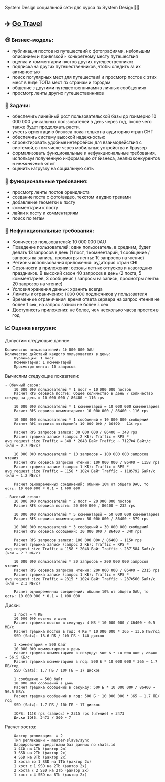 System Design социальной сети для курса по System Design 👨‍💻

## ✈️ [Go Travel](https://github.com/kodsurfer/social_network_system_design)

### 😎 Бизнес-модель:

- публикация постов из путешествий с фотографиями, небольшим описанием и привязкой к конкретному месту путешествия
- оценка и комментарии постов других путешественников
- подписка на других путешественников, чтобы следить за их активностью
- поиск популярных мест для путешествий и просмотр постов с этих мест в виде ТОПа мест по странам и городам
- общение с другими путешественниками в личных сообщениях
- просмотр ленты других путешественников

### 📜 Задачи:

- обеспечить линейный рост пользовательской базы до примерно 10 000 000 уникальных пользователей в день через год, после
  чего также будет продолжать расти.
- учесть ориентацию бизнеса пока только на аудиторию стран СНГ
- обеспечить систему высокой надежностью
- спроектировать удобные интерфейсы для взаимодействия с системой, в том числе через мобильные устройства и браузер
- формализовать функциональные и нефункциональные требования, используя полученную информацию от бизнеса, анализ
  конкурентов и инженерный опыт
- оценить нагрузку на социальную сеть

### 📕 Функциональные требования:

- просмотр ленты постов френдлиста
- создание поста с фото/видео, текстом и аудио треками
- добавление геометки к посту
- комментарии к посту
- лайки к посту и комментариям
- поиск по тегам

### 📗 Нефункциональные требования:

- Количество пользователей: 10 000 000 DAU
- Поведение пользователей: один пользователь, в среднем, будет делать 13 запросов в день (1 пост, 1 комментарий, 1
  сообщение / запросы на запись, просмотры ленты: 10 запросов на чтение)
- Регионы использования приложения: аудитория стран СНГ
- Сезонности в приложении: сезоны летних отпусков и новогодних праздников. В высокий сезон 40 запросов в день (2 поста,
  5 комментариев, 3 сообщения / запросы на запись, просмотры ленты: 20 запросов на чтение)
- Условия хранения данных: хранить всегда
- Лимиты и ограничения: 1 000 000 подписчиков у пользователя
- Временные ограничения: время ответа сервера на запрос чтения не более 1 сек, на запрос записи не более 5 сек
- Доступность приложения: не более, чем несколько часов простоя в год

### 📈 Оценка нагрузки:

Допустим следующие данные:

    Количество пользователей: 10 000 000 DAU
    Количество действий каждого пользователя в день:
        Публикации: 1 пост
        Комментарии: 1 комментарий
        Просмотры ленты: 10 запросов

Вычислим следующие показатели:

    - Обычный сезон:
        10 000 000 пользователей * 1 пост = 10 000 000 постов
        Расчет RPS сервиса постов: Общее количество в день / количество секунд за день = 10 000 000 / 86400 ~ 116 rps

        10 000 000 пользователей * 1 комментарий = 10 000 000 комментариев
        Расчет RPS сервиса комментариев: 10 000 000 / 86400 ~ 116 rps
        
        10 000 000 пользователей * 1 сообщений = 10 000 000 сообщений
        Расчет RPS сервиса сообщений: 10 000 000 / 86400 ~ 116 rps

        Расчет RPS запросов записи: 30 000 000 / 86400 ~ 348 rps
        Расчет трафика записи (запрос 2 КБ): Traffic = RPS * avg_request_size Traffic = 348 * 2048 Байт Traffic ~ 712704 Байт/с (или ~ 0.7 МБ/с)

        10 000 000 пользователей * 10 запросов = 100 000 000 запросов чтения
        Расчет RPS сервиса запросов чтения: 100 000 000 / 86400 ~ 1158 rps
        Расчет трафика записи (запрос 1 КБ): Traffic = RPS * avg_request_size Traffic = 1158 * 1024 Байт Traffic ~ 1185792 Байт/с (или ~ 1.2 МБ/с)

        Расчет одновременных соединений: обычно 10% от общего DAU, то есть: 10 000 000 * 0.1 = 1 000 000
    
    - Высокий сезон:
        10 000 000 пользователей * 2 пост = 20 000 000 постов
        Расчет RPS сервиса постов: 20 000 000 / 86400 ~ 232 rps

        10 000 000 пользователей * 5 комментарий = 50 000 000 комментариев
        Расчет RPS сервиса комментариев: 50 000 000 / 86400 ~ 579 rps
        
        10 000 000 пользователей * 3 сообщений = 30 000 000 сообщений
        Расчет RPS сервиса сообщений: 30 000 000 / 86400 ~ 348 rps

        Расчет RPS запросов записи: 100 000 000 / 86400 ~ 1158 rps
        Расчет трафика записи (запрос 2 КБ): Traffic = RPS * avg_request_size Traffic = 1158 * 2048 Байт Traffic ~ 2371584 Байт/с (или ~ 2.3 МБ/с)

        10 000 000 пользователей * 20 запросов = 200 000 000 запросов чтения
        Расчет RPS сервиса запросов чтения: 200 000 000 / 86400 ~ 2315 rps
        Расчет трафика записи (запрос 1 КБ): Traffic = RPS * avg_request_size Traffic = 2315 * 1024 Байт Traffic ~ 2370560 Байт/с (или ~ 2.3 МБ/с)

        Расчет одновременных соединений: обычно 10% от общего DAU, то есть: 10 000 000 * 0.1 = 1 000 000

Диски:

        1 пост = 4 КБ
        10 000 000 постов в день
        Расчет трафика постов в секунду: 4 КБ * 10 000 000 / 86400 ~ 0.5 МБ/с
        Расчет трафика постов в год: 4 КБ * 10 000 000 * 365 ~ 13.6 ПБ/год
        SSD (Sata): 13.6 ПБ / 100 ГБ ~ 140 дисков

        1 комментарий = 500 байт
        10 000 000 комментариев в день
        Расчет трафика комментариев в секунду: 500 Б * 10 000 000 / 86400 ~ 56.5 КБ/с
        Расчет трафика комментариев в год: 500 Б * 10 000 000 * 365 ~ 1.7 ПБ/год
        SSD (Sata): 1.7 ПБ / 100 ГБ ~ 17 дисков

        1 сообщение = 500 байт
        10 000 000 сообщений в день
        Расчет трафика сообщений в секунду: 500 Б * 10 000 000 / 86400 ~ 56.5 КБ/с
        Расчет трафика сообщений в год: 500 Б * 10 000 000 * 365 ~ 1.7 ПБ/год
        SSD (Sata): 1.7 ПБ / 100 ГБ ~ 17 дисков

        IOPS: 1158 rps (запись) + 2315 rps (чтение) = 3473
        Диски IOPS: 3473 / 500 ~ 7

Расчет хостов:

        Фактор репликации  = 2
        Тип репликации = master-slave/sync
        Шардирование средствами баз данных по chats.id
        1 SSD на 1Tb (фактор 2х)
        3 SSD на 2Tb (фактор 2х)
        4 SSD на 8Tb (фактор 2х)
        3 хоста по 1 SSD на 1Tb (фактор 2х)
        1 хост с 1 SSD на 2Tb (фактор 2х)
        2 хоста с 2 SSD на 2Tb (фактор 2х)
        1 хост с 4 SSD на 8Tb (фактор 2х)
